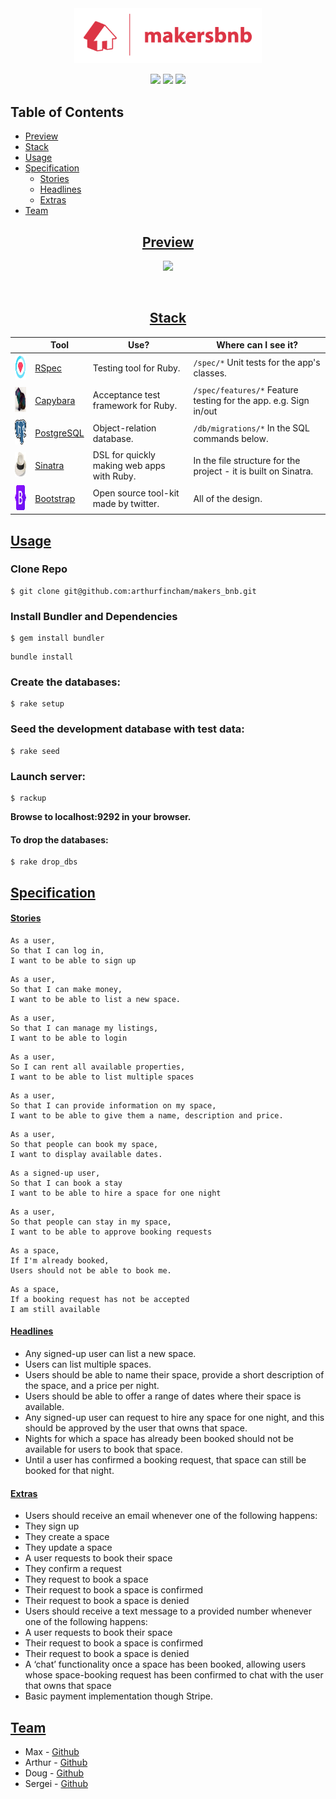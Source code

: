 <div align="center">

<img src="public/images/logo_red.png" width="300px">

![](https://img.shields.io/github/last-commit/arthurfincham/makers_bnb)
![](https://img.shields.io/github/languages/count/arthurfincham/makers_bnb)
![](https://img.shields.io/github/languages/code-size/arthurfincham/makers_bnb)

</div>

## Table of Contents  
* [Preview](#preview)
* [Stack](#stack)
* [Usage](#usage)
* [Specification](#specification)
  * [Stories](#stories)
  * [Headlines](#headlines)
  * [Extras](#extras)
* [Team](#team)   


<div align="center" >

## [Preview](https://github.com/arthurfincham/makers_bnb#preview)


<img src="public/images/site_preview.gif" width="800px">


&nbsp;

## [Stack](https://github.com/arthurfincham/makers_bnb#stack)

|                                                        | Tool                                                 | Use?                                       | Where can I see it?                                                  |
|--------------------------------------------------------|------------------------------------------------------|--------------------------------------------|----------------------------------------------------------------------|
| <img src="public/images/rspec.png" height="40" width="auto">       | [RSpec](https://rspec.info/)                         | Testing tool for Ruby.                     | ```/spec/*``` Unit tests for the app's classes.                              |
| <img src="public/images/capybara.png" height="40" width="auto">    | [Capybara](https://github.com/teamcapybara/capybara) | Acceptance test framework for Ruby.        |  ```/spec/features/*``` Feature testing for the app. e.g. Sign in/out                   |
| <img src="public/images/psql.png" height="40" width="auto">       | [PostgreSQL](https://www.postgresql.org)                         | Object-relation database.                     | ```/db/migrations/*``` In the SQL commands below.                              |
| <img src="public/images/sinatra.jpg" height="40" width="auto">     | [Sinatra](http://sinatrarb.com/)                     | DSL for quickly making web apps with Ruby. | In the file structure for the project - it is built on Sinatra.      |
| <img src="public/images/bootstrap.png" height="40" width="auto">     | [Bootstrap](https://getbootstrap.com/)                     | Open source tool-kit made by twitter. | All of the design.       |

</div>

## [Usage](https://github.com/arthurfincham/makers_bnb#usage)

### Clone Repo

```
$ git clone git@github.com:arthurfincham/makers_bnb.git
```

### Install Bundler and Dependencies

```
$ gem install bundler
```
```
bundle install
```

### Create the databases:

```
$ rake setup
```

### Seed the development database with test data:

```
$ rake seed
```

### Launch server:

```
$ rackup
```

**Browse to localhost:9292 in your browser.**

#### To drop the databases:
```
$ rake drop_dbs
```

## [Specification](https://github.com/arthurfincham/makers_bnb#specification)


#### [Stories](https://github.com/arthurfincham/makers_bnb#stories)

```
As a user,
So that I can log in, 
I want to be able to sign up
```
```
As a user,
So that I can make money,
I want to be able to list a new space.
```
```
As a user, 
So that I can manage my listings,
I want to be able to login
```
```
As a user,
So I can rent all available properties,
I want to be able to list multiple spaces
```
```
As a user,
So that I can provide information on my space,
I want to be able to give them a name, description and price.
```
```
As a user, 
So that people can book my space,
I want to display available dates.
```
```
As a signed-up user,
So that I can book a stay
I want to be able to hire a space for one night
```
```
As a user,
So that people can stay in my space,
I want to be able to approve booking requests
```
```
As a space,
If I'm already booked,
Users should not be able to book me.
```
```
As a space,
If a booking request has not be accepted
I am still available
```

#### [Headlines](https://github.com/arthurfincham/makers_bnb#headlines)

- Any signed-up user can list a new space.
- Users can list multiple spaces.
- Users should be able to name their space, provide a short description of the space, and a price per night.
- Users should be able to offer a range of dates where their space is available.
- Any signed-up user can request to hire any space for one night, and this should be approved by the user that owns that space.
- Nights for which a space has already been booked should not be available for users to book that space.
- Until a user has confirmed a booking request, that space can still be booked for that night.

#### [Extras]((https://github.com/arthurfincham/makers_bnb#extras))

- Users should receive an email whenever one of the following happens:
 - They sign up
 - They create a space
 - They update a space
 - A user requests to book their space
 - They confirm a request
 - They request to book a space
 - Their request to book a space is confirmed
 - Their request to book a space is denied
- Users should receive a text message to a provided number whenever one of the following happens:
 - A user requests to book their space
 - Their request to book a space is confirmed
 - Their request to book a space is denied
- A ‘chat’ functionality once a space has been booked, allowing users whose space-booking request has been confirmed to chat with the user that owns that space
- Basic payment implementation though Stripe.

## [Team](https://github.com/arthurfincham/makers_bnb#team)

* Max - [Github](https://github.com/maxcfry)
* Arthur - [Github](https://github.com/arthurfincham)
* Doug - [Github](https://github.com/dpkerins)
* Sergei - [Github](https://github.com/s-palmer)
